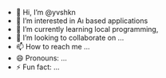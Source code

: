 - 👋 Hi, I’m @yvshkn
- 👀 I’m interested in Aı based applications
- 🌱 I’m currently learning local programming,
- 💞️ I’m looking to collaborate on ...
- 📫 How to reach me ...
- 😄 Pronouns: ...
- ⚡ Fun fact: ...

<!---
yvshkn/yvshkn is a ✨ special ✨ repository because its `README.md` (this file) appears on your GitHub profile.
You can click the Preview link to take a look at your changes.
--->
